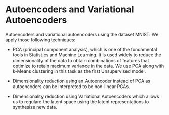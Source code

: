 # Autoencoders and Variational Autoencoders

Autoencoders and variational autoencoders using the dataset MNIST.
We apply those following techniques:

* PCA (principal component analysis), which is one of the fundamental tools in Statistics and Machine Learning. It is used widely to reduce the dimensionality of the data to obtain combinations of features that optimize to retain maximum variance in the data. We use PCA along with k-Means clustering in this task as the first Unsupervised model.

* Dimensionality reduction using an Autoencoder instead of PCA as autoencoders can be interpreted to be non-linear PCAs.

* Dimensionality reduction using Variational Autoencoders which allows us to regulare the latent space using the latent representations to synthesize new data. 
